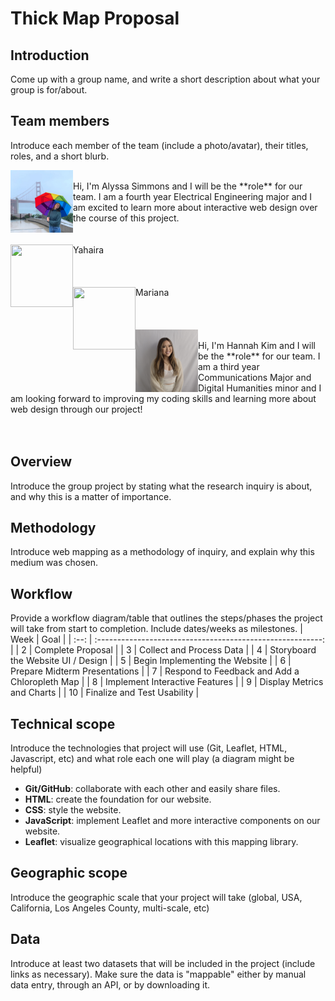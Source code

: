 # Thick Map Proposal

## Introduction
Come up with a group name, and write a short description about what your group is for/about.

## Team members
Introduce each member of the team (include a photo/avatar), their titles, roles, and a short blurb.

<img align="left" width="100" height="100" src="photos/alyssa.jpg">
<br/>Hi, I'm Alyssa Simmons and I will be the **role** for our team. I am a fourth year Electrical Engineering major and I am excited to learn more about interactive web design over the course of this project. <br/><br/><br/>

<img align="left" width="100" height="100" src="photos/yahira.jpg">
Yahaira
<br/><br/><br/><br/>

<img align="left" width="100" height="100" src="photos/mariana.jpg">
Mariana
<br/><br/><br/><br/>

<img align="left" width="100" height="100" src="photos/hannah.jpg">
<br/>Hi, I'm Hannah Kim and I will be the **role** for our team. I am a third year Communications Major and Digital Humanities minor and I am looking forward to improving my coding skills and learning more about web design through our project!
<br/><br/><br/>

## Overview
Introduce the group project by stating what the research inquiry is about, and why this is a matter of importance.

## Methodology
Introduce web mapping as a methodology of inquiry, and explain why this medium was chosen.

## Workflow
Provide a workflow diagram/table that outlines the steps/phases the project will take from start to completion. Include dates/weeks as milestones.
| Week |                            Goal                            |
| :--: | :--------------------------------------------------------: |
|  2   |                     Complete Proposal                      |
|  3   |                 Collect and Process Data                   |
|  4   |            Storyboard the Website UI / Design              |
|  5   |              Begin Implementing the Website                |
|  6   |               Prepare Midterm Presentations                |
|  7   |       Respond to Feedback and Add a Chloropleth Map        |
|  8   |              Implement Interactive Features                |
|  9   |                Display Metrics and Charts                  |
|  10  |               Finalize and Test Usability                  |

## Technical scope
Introduce the technologies that project will use (Git, Leaflet, HTML, Javascript, etc) and what role each one will play (a diagram might be helpful)
-   **Git/GitHub**: collaborate with each other and easily share files.
-   **HTML**: create the foundation for our website.
-   **CSS**: style the website.
-   **JavaScript**: implement Leaflet and more interactive components on our website.
-   **Leaflet**: visualize geographical locations with this mapping library.

## Geographic scope
Introduce the geographic scale that your project will take (global, USA, California, Los Angeles County, multi-scale, etc)

## Data
Introduce at least two datasets that will be included in the project (include links as necessary). Make sure the data is "mappable" either by manual data entry, through an API, or by downloading it. 
